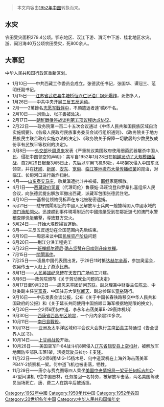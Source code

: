 > 本文内容由[1952年中国](https://zh.wikipedia.org/wiki/1952年中国)转换而来。


## 水灾

农田受灾面积279.4公顷。鄂东地区、汉江下游、渭河中下游、桂北地区水灾。浙、闽沿海40万公顷农田受灾，死800余人。

## 大事記

中华人民共和国行政区重新区划。

  - 1月10日——中共西藏工作委员会成立。张德武任书记，张国华、谭冠三、范明任副书记。
  - 1月15日——[江苏省](../Page/江苏省.md "wikilink")[武进县牛塘桥恒兴仁记油厂锅炉爆炸](https://zh.wikipedia.org/wiki/武进县 "wikilink")，死伤多人，
  - 1月26日——中共中央开展[三反五反运动](https://zh.wikipedia.org/wiki/三反五反 "wikilink")。
  - 2月——2萬餘名[志愿军戰俘中](https://zh.wikipedia.org/wiki/志愿军 "wikilink")，不願遣返者達1萬6千名。
  - 2月10日——[刘青山](https://zh.wikipedia.org/wiki/刘青山 "wikilink")、[张子善被处决](https://zh.wikipedia.org/wiki/张子善 "wikilink")。
  - 2月17日——[朝鮮戰爭停战谈判第五项议程达成协议](https://zh.wikipedia.org/wiki/朝鮮戰爭 "wikilink")。
  - 2月22日——政务院第一百二十五次会议通过《中华人民共和国民族区域自治实施纲要》、《各级人民政府民族事务委员会试行组织通则》、《政务院关于地方民族民主联合政府实施办法的决定》、《政务院关于保障一切散居的少数民族成份享有民族平等权利的决定》。
  - 3月8日——[外交部](../Page/外交部.md "wikilink")长[周恩来](../Page/周恩来.md "wikilink")发表《严重抗议美国政府使用细菌武器屠杀中国人民、侵犯中国领空的声明》：美军自1952年1月28日在[朝鲜发动了大规模细菌战](https://zh.wikipedia.org/wiki/朝鲜 "wikilink")，自2月29日起至3月5日止，先后以军用飞机68批，448架次侵入中国东北领空，并在[抚顺](https://zh.wikipedia.org/wiki/抚顺 "wikilink")、[新民](https://zh.wikipedia.org/wiki/新民 "wikilink")、[安东](https://zh.wikipedia.org/wiki/安东 "wikilink")、[宽甸](https://zh.wikipedia.org/wiki/宽甸 "wikilink")、[临江等地撒布大量传播](https://zh.wikipedia.org/wiki/临江 "wikilink")[细菌](../Page/细菌.md "wikilink")的昆虫，对临江、长甸河口进行轰炸扫射。
  - 4月——[山东泰安马庄](https://zh.wikipedia.org/wiki/山东泰安 "wikilink")，敬奠瀛遭批斗并被捕，[耶稣](../Page/耶稣.md "wikilink")家庭解散。
  - 4月1日——[西藏政府司曹](https://zh.wikipedia.org/wiki/西藏 "wikilink")（代理司伦）鲁康娃·泽旺饶登和罗桑扎喜组织人民会议，向张德武提出解放军撤出西藏，派藏军包围张德武住宅。
  - 4月10日——基督徒领袖倪柝声在东北被秘密逮捕。
  - 5月21日——駐守關閘附近的中國人民解放军士兵向一艘據稱闖入中國水域的[澳门漁船開火](https://zh.wikipedia.org/wiki/澳门 "wikilink")。迅速趕到事件現場附近的中國炮艇受到在鄰近遊弋的澳門水警稽查隊快艇襲擊，導致雙方交火。
  - 5月24日——开始大規模掃盲運動。
  - 6月——三反五反运动在全国范围内先后结束。
  - 6月19日——周恩来谈中国[民族资产阶级](../Page/民族资产阶级.md "wikilink")问题
  - 6月20日——荆江分洪工程完工
  - 6月23日——[班禅额尔德尼](../Page/班禅额尔德尼.md "wikilink")·[确吉坚赞在](https://zh.wikipedia.org/wiki/确吉坚赞 "wikilink")[日喀则升座参禅](https://zh.wikipedia.org/wiki/日喀则 "wikilink")。
  - 7月15日——[關閘事件](../Page/關閘事件_\(1952年\).md "wikilink")。
  - 7月25日——凌晨中国代表团出发，于29日11时抵达[赫尔辛基](../Page/赫尔辛基.md "wikilink")，参加奥运会，仅吴传玉一人赶上了游泳比赛。
  - 8月1日——[人民英雄纪念碑](../Page/人民英雄纪念碑.md "wikilink")在[天安门广场](../Page/天安门广场.md "wikilink")动工兴建。
  - 8月6日——政务院颁布《关于劳动就业问题的决定》
  - 8月17日至9月22日——周恩来率团访问[苏联](../Page/苏联.md "wikilink")。副总理兼中财委主任[陈云](../Page/陈云.md "wikilink")、中财委副主任[李富春](../Page/李富春.md "wikilink")、中国驻苏大使[张闻天](../Page/张闻天.md "wikilink")、副总参谋长[粟裕](../Page/粟裕.md "wikilink")随行。
  - 9月16日——中苏发表会谈公报，公布《关于中国长春铁路移交中华人民共和国政府的公报》和《关于延长共同使用中国旅顺口海军根据地期限的换文》。
  - 9月20日——空2师6团何中道、李永年击落美军B-29轰炸机1架
  - 9月30日——[西康省](../Page/西康省.md "wikilink")[西昌专区地震](https://zh.wikipedia.org/wiki/西昌 "wikilink")，一个月内余震20多次。
  - 10月11日——[南日島戰役](../Page/南日島戰役.md "wikilink")。
  - 10月13日——亚洲及太平洋区域和平会议大会执行主席[彭真](../Page/彭真.md "wikilink")主持通过《告全世界人民书》。
  - 10月14日——[上甘岭战役](../Page/上甘岭战役.md "wikilink")开始。
  - 10月26日——美国空军F-84战斗机8架侵入[辽东省](../Page/辽东省.md "wikilink")[辑安县上空扫射](https://zh.wikipedia.org/wiki/辑安县 "wikilink")，被解放军地面防空部队击落1架，活捉驾驶员拉尔·卡麦隆。
  - 11月22日——空2师6团MIG-15杨木易、何中道双机在上海外海击落美军PB4Y-2侦察机一架。何中道飞机也被击落，牺牲。
  - 11月29日——唐奈与费克图等四人乘坐[美国中央情报局一架无任何标志的C](https://zh.wikipedia.org/wiki/美国中央情报局 "wikilink")-47型间谍机飞往中国吉林，任务接回一名特务，被解放军击落，两名美国驾驶员当场死亡，唐、费二人在跳伞后被活捉。

[Category:1952年中國](https://zh.wikipedia.org/wiki/Category:1952年中國 "wikilink") [Category:1950年代中国](https://zh.wikipedia.org/wiki/Category:1950年代中国 "wikilink") [Category:1952年各国](https://zh.wikipedia.org/wiki/Category:1952年各国 "wikilink") [Category:20世纪各年中国](https://zh.wikipedia.org/wiki/Category:20世纪各年中国 "wikilink") [Category:中华人民共和国编年史](https://zh.wikipedia.org/wiki/Category:中华人民共和国编年史 "wikilink")